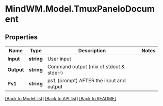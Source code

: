 # MindWM.Model.TmuxPaneIoDocument

## Properties

Name | Type | Description | Notes
------------ | ------------- | ------------- | -------------
**Input** | **string** | User input | 
**Output** | **string** | Command output (mix of stdout &amp; stderr) | 
**Ps1** | **string** | ps1 (prompt) AFTER the input and output | 

[[Back to Model list]](../README.md#documentation-for-models) [[Back to API list]](../README.md#documentation-for-api-endpoints) [[Back to README]](../README.md)

